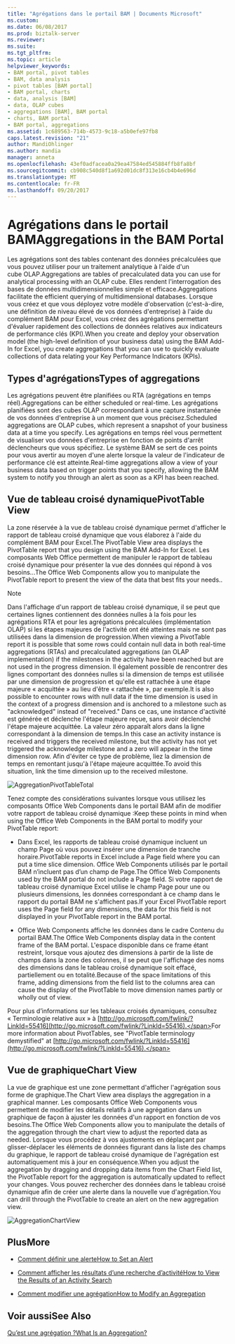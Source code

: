 ```yaml
---
title: "Agrégations dans le portail BAM | Documents Microsoft"
ms.custom: 
ms.date: 06/08/2017
ms.prod: biztalk-server
ms.reviewer: 
ms.suite: 
ms.tgt_pltfrm: 
ms.topic: article
helpviewer_keywords:
- BAM portal, pivot tables
- BAM, data analysis
- pivot tables [BAM portal]
- BAM portal, charts
- data, analysis [BAM]
- data, OLAP cubes
- aggregations [BAM], BAM portal
- charts, BAM portal
- BAM portal, aggregations
ms.assetid: 1c689563-714b-4573-9c18-a5b0efe97fb8
caps.latest.revision: "21"
author: MandiOhlinger
ms.author: mandia
manager: anneta
ms.openlocfilehash: 43ef0adfacea0a29ea47584ed545884ffb8fa8bf
ms.sourcegitcommit: cb908c540d8f1a692d01dc8f313e16cb4b4e696d
ms.translationtype: MT
ms.contentlocale: fr-FR
ms.lasthandoff: 09/20/2017
---
```

# <a name="aggregations-in-the-bam-portal"></a><span data-ttu-id="daea0-102">Agrégations dans le portail BAM</span><span class="sxs-lookup"><span data-stu-id="daea0-102">Aggregations in the BAM Portal</span></span>
<span data-ttu-id="daea0-103">Les agrégations sont des tables contenant des données précalculées que vous pouvez utiliser pour un traitement analytique à l'aide d'un cube OLAP.</span><span class="sxs-lookup"><span data-stu-id="daea0-103">Aggregations are tables of precalculated data you can use for analytical processing with an OLAP cube.</span></span> <span data-ttu-id="daea0-104">Elles rendent l'interrogation des bases de données multidimensionnelles simple et efficace.</span><span class="sxs-lookup"><span data-stu-id="daea0-104">Aggregations facilitate the efficient querying of multidimensional databases.</span></span> <span data-ttu-id="daea0-105">Lorsque vous créez et que vous déployez votre modèle d'observation (c'est-à-dire, une définition de niveau élevé de vos données d'entreprise) à l'aide du complément BAM pour Excel, vous créez des agrégations permettant d'évaluer rapidement des collections de données relatives aux indicateurs de performance clés (KPI).</span><span class="sxs-lookup"><span data-stu-id="daea0-105">When you create and deploy your observation model (the high-level definition of your business data) using the BAM Add-In for Excel, you create aggregations that you can use to quickly evaluate collections of data relating your Key Performance Indicators (KPIs).</span></span>  
  
## <a name="types-of-aggregations"></a><span data-ttu-id="daea0-106">Types d'agrégations</span><span class="sxs-lookup"><span data-stu-id="daea0-106">Types of aggregations</span></span>  
 <span data-ttu-id="daea0-107">Les agrégations peuvent être planifiées ou RTA (agrégations en temps réel).</span><span class="sxs-lookup"><span data-stu-id="daea0-107">Aggregations can be either scheduled or real-time.</span></span> <span data-ttu-id="daea0-108">Les agrégations planifiées sont des cubes OLAP correspondant à une capture instantanée de vos données d'entreprise à un moment que vous précisez.</span><span class="sxs-lookup"><span data-stu-id="daea0-108">Scheduled aggregations are OLAP cubes, which represent a snapshot of your business data at a time you specify.</span></span> <span data-ttu-id="daea0-109">Les agrégations en temps réel vous permettent de visualiser vos données d'entreprise en fonction de points d'arrêt déclencheurs que vous spécifiez. Le système BAM se sert de ces points pour vous avertir au moyen d'une alerte lorsque la valeur de l'indicateur de performance clé est atteinte.</span><span class="sxs-lookup"><span data-stu-id="daea0-109">Real-time aggregations allow a view of your business data based on trigger points that you specify, allowing the BAM system to notify you through an alert as soon as a KPI has been reached.</span></span>  
  
## <a name="pivottable-view"></a><span data-ttu-id="daea0-110">Vue de tableau croisé dynamique</span><span class="sxs-lookup"><span data-stu-id="daea0-110">PivotTable View</span></span>  
 <span data-ttu-id="daea0-111">La zone réservée à la vue de tableau croisé dynamique permet d'afficher le rapport de tableau croisé dynamique que vous élaborez à l'aide du complément BAM pour Excel.</span><span class="sxs-lookup"><span data-stu-id="daea0-111">The PivotTable View area displays the PivotTable report that you design using the BAM Add-In for Excel.</span></span> <span data-ttu-id="daea0-112">Les composants Web Office permettent de manipuler le rapport de tableau croisé dynamique pour présenter la vue des données qui répond à vos besoins...</span><span class="sxs-lookup"><span data-stu-id="daea0-112">The Office Web Components allow you to manipulate the PivotTable report to present the view of the data that best fits your needs..</span></span>  
  
> [!NOTE]
>  <span data-ttu-id="daea0-113">Dans l'affichage d'un rapport de tableau croisé dynamique, il se peut que certaines lignes contiennent des données nulles à la fois pour les agrégations RTA et pour les agrégations précalculées (implémentation OLAP) si les étapes majeures de l'activité ont été atteintes mais ne sont pas utilisées dans la dimension de progression.</span><span class="sxs-lookup"><span data-stu-id="daea0-113">When viewing a PivotTable report it is possible that some rows could contain null data in both real-time aggregations (RTAs) and precalculated aggregations (an OLAP implementation) if the milestones in the activity have been reached but are not used in the progress dimension.</span></span> <span data-ttu-id="daea0-114">Il également possible de rencontrer des lignes comportant des données nulles si la dimension de temps est utilisée par une dimension de progression et qu'elle est rattachée à une étape majeure « acquittée » au lieu d'être « rattachée », par exemple.</span><span class="sxs-lookup"><span data-stu-id="daea0-114">It is also possible to encounter rows with null data if the time dimension is used in the context of a progress dimension and is anchored to a milestone such as "acknowledged" instead of "received."</span></span> <span data-ttu-id="daea0-115">Dans ce cas, une instance d'activité est générée et déclenche l'étape majeure reçue, sans avoir déclenché l'étape majeure acquittée. La valeur zéro apparaît alors dans la ligne correspondant à la dimension de temps.</span><span class="sxs-lookup"><span data-stu-id="daea0-115">In this case an activity instance is received and triggers the received milestone, but the activity has not yet triggered the acknowledge milestone and a zero will appear in the time dimension row.</span></span>  <span data-ttu-id="daea0-116">Afin d'éviter ce type de problème, liez la dimension de temps en remontant jusqu'à l'étape majeure acquittée.</span><span class="sxs-lookup"><span data-stu-id="daea0-116">To avoid this situation, link the time dimension up to the received milestone.</span></span>  
  
 ![](../core/media/aggregationpivottabletotal.gif "AggregationPivotTableTotal")  
  
 <span data-ttu-id="daea0-117">Tenez compte des considérations suivantes lorsque vous utilisez les composants Office Web Components dans le portail BAM afin de modifier votre rapport de tableau croisé dynamique :</span><span class="sxs-lookup"><span data-stu-id="daea0-117">Keep these points in mind when using the Office Web Components in the BAM portal to modify your PivotTable report:</span></span>  
  
-   <span data-ttu-id="daea0-118">Dans Excel, les rapports de tableau croisé dynamique incluent un champ Page où vous pouvez insérer une dimension de tranche horaire.</span><span class="sxs-lookup"><span data-stu-id="daea0-118">PivotTable reports in Excel include a Page field where you can put a time slice dimension.</span></span> <span data-ttu-id="daea0-119">Office Web Components utilisés par le portail BAM n’incluent pas d’un champ de Page.</span><span class="sxs-lookup"><span data-stu-id="daea0-119">The Office Web Components used by the BAM portal do not include a Page field.</span></span> <span data-ttu-id="daea0-120">Si votre rapport de tableau croisé dynamique Excel utilise le champ Page pour une ou plusieurs dimensions, les données correspondant à ce champ dans le rapport du portail BAM ne s'affichent pas.</span><span class="sxs-lookup"><span data-stu-id="daea0-120">If your Excel PivotTable report uses the Page field for any dimensions, the data for this field is not displayed in your PivotTable report in the BAM portal.</span></span>  
  
-   <span data-ttu-id="daea0-121">Office Web Components affiche les données dans le cadre Contenu du portail BAM.</span><span class="sxs-lookup"><span data-stu-id="daea0-121">The Office Web Components display data in the content frame of the BAM portal.</span></span> <span data-ttu-id="daea0-122">L'espace disponible dans ce frame étant restreint, lorsque vous ajoutez des dimensions à partir de la liste de champs dans la zone des colonnes, il se peut que l'affichage des noms des dimensions dans le tableau croisé dynamique soit effacé, partiellement ou en totalité.</span><span class="sxs-lookup"><span data-stu-id="daea0-122">Because of the space limitations of this frame, adding dimensions from the field list to the columns area can cause the display of the PivotTable to move dimension names partly or wholly out of view.</span></span>  
  
 <span data-ttu-id="daea0-123">Pour plus d’informations sur les tableaux croisés dynamiques, consultez « Terminologie relative aux » à [http://go.microsoft.com/fwlink/?LinkId=55416](http://go.microsoft.com/fwlink/?LinkId=55416).</span><span class="sxs-lookup"><span data-stu-id="daea0-123">For more information about PivotTables, see "PivotTable terminology demystified" at [http://go.microsoft.com/fwlink/?LinkId=55416](http://go.microsoft.com/fwlink/?LinkId=55416).</span></span>  
  
## <a name="chart-view"></a><span data-ttu-id="daea0-124">Vue de graphique</span><span class="sxs-lookup"><span data-stu-id="daea0-124">Chart View</span></span>  
 <span data-ttu-id="daea0-125">La vue de graphique est une zone permettant d'afficher l'agrégation sous forme de graphique.</span><span class="sxs-lookup"><span data-stu-id="daea0-125">The Chart View area displays the aggregation in a graphical manner.</span></span> <span data-ttu-id="daea0-126">Les composants Office Web Components vous permettent de modifier les détails relatifs à une agrégation dans un graphique de façon à ajuster les données d'un rapport en fonction de vos besoins.</span><span class="sxs-lookup"><span data-stu-id="daea0-126">The Office Web Components allow you to manipulate the details of the aggregation through the chart view to adjust the reported data as needed.</span></span> <span data-ttu-id="daea0-127">Lorsque vous procédez à vos ajustements en déplaçant par glisser-déplacer les éléments de données figurant dans la liste des champs du graphique, le rapport de tableau croisé dynamique de l'agrégation est automatiquement mis à jour en conséquence.</span><span class="sxs-lookup"><span data-stu-id="daea0-127">When you adjust the aggregation by dragging and dropping data items from the Chart Field list, the PivotTable report for the aggregation is automatically updated to reflect your changes.</span></span> <span data-ttu-id="daea0-128">Vous pouvez rechercher des données dans le tableau croisé dynamique afin de créer une alerte dans la nouvelle vue d'agrégation.</span><span class="sxs-lookup"><span data-stu-id="daea0-128">You can drill through the PivotTable to create an alert on the new aggregation view.</span></span>  
  
 ![](../core/media/aggregationchartview.gif "AggregationChartView")  
  
## <a name="more"></a><span data-ttu-id="daea0-129">Plus</span><span class="sxs-lookup"><span data-stu-id="daea0-129">More</span></span>  
  
-   [<span data-ttu-id="daea0-130">Comment définir une alerte</span><span class="sxs-lookup"><span data-stu-id="daea0-130">How to Set an Alert</span></span>](../core/how-to-set-an-alert.md)  
  
-   [<span data-ttu-id="daea0-131">Comment afficher les résultats d’une recherche d’activité</span><span class="sxs-lookup"><span data-stu-id="daea0-131">How to View the Results of an Activity Search</span></span>](../core/how-to-view-the-results-of-an-activity-search.md)  
  
-   [<span data-ttu-id="daea0-132">Comment modifier une agrégation</span><span class="sxs-lookup"><span data-stu-id="daea0-132">How to Modify an Aggregation</span></span>](../core/how-to-modify-an-aggregation.md)  
  
## <a name="see-also"></a><span data-ttu-id="daea0-133">Voir aussi</span><span class="sxs-lookup"><span data-stu-id="daea0-133">See Also</span></span>  
 [<span data-ttu-id="daea0-134">Qu’est une agrégation ?</span><span class="sxs-lookup"><span data-stu-id="daea0-134">What Is an Aggregation?</span></span>](../core/what-is-an-aggregation.md)